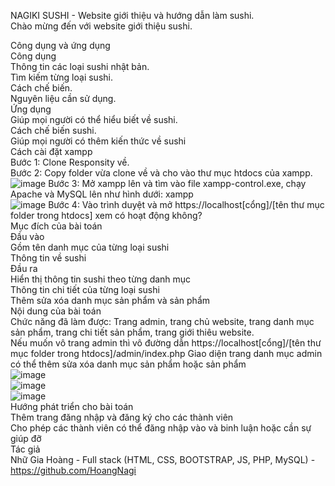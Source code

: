 NAGIKI SUSHI - Website giới thiệu và hướng dẫn làm sushi.<br>
Chào mừng đến với website giới thiệu sushi.

Công dụng và ứng dụng<br>
Công dụng<br>
Thông tin các loại sushi nhật bản.<br>
Tìm kiếm từng loại sushi.<br>
Cách chế biến.<br>
Nguyên liệu cần sử dụng.<br>
Ứng dụng<br>
Giúp mọi người có thể hiểu biết về sushi.<br>
Cách chế biến sushi.<br>
Giúp mọi người có thêm kiến thức về sushi<br>
Cách cài đặt xampp<br>
Bước 1: Clone Responsity về.<br>
Bước 2: Copy folder vừa clone về và cho vào thư mục htdocs của xampp.<br>
![image](https://user-images.githubusercontent.com/36804847/71858718-d2954800-311e-11ea-8467-8f4a7cd9bd45.png)
Bước 3: Mở xampp lên và tìm vào file xampp-control.exe, chạy Apache và MySQL lên như hình dưới: xampp<br>
![image](https://user-images.githubusercontent.com/36804847/71858271-30289500-311d-11ea-9248-7d527d8e90d7.png)
Bước 4: Vào trình duyệt và mở https://localhost[cổng]/[tên thư mục folder trong htdocs] xem có hoạt động không?<br>
Mục đích của bài toán<br>
Đầu vào<br>
Gồm tên danh mục của từng loại sushi<br>
Thông tin về sushi<br>
Đầu ra<br>
Hiển thị thông tin sushi theo từng danh mục<br>
Thông tin chi tiết của từng loại sushi<br>
Thêm sửa xóa danh mục sản phẩm và sản phẩm<br>
Nội dung của bài toán<br>
Chức năng đã làm được: Trang admin, trang chủ website, trang danh mục sản phẩm, trang chi tiết sản phẩm, trang giới thiêu website.<br>
Nếu muốn vô trang admin thì vô đường dẫn https://localhost[cổng]/[tên thư mục folder trong htdocs]/admin/index.php Giao diện trang danh mục admin có thể thêm sửa xóa danh mục sản phẩm hoặc sản phẩm<br>
![image](https://user-images.githubusercontent.com/36804847/71859820-ea6ecb00-3122-11ea-940a-698eb6796cf6.png)<br>
![image](https://user-images.githubusercontent.com/36804847/71859857-08d4c680-3123-11ea-9969-8b5e7c15c12f.png)<br>
![image](https://user-images.githubusercontent.com/36804847/71859902-2e61d000-3123-11ea-998e-04c92bb6767a.png)<br>
Hướng phát triển cho bài toán<br>
Thêm trang đăng nhập và đăng ký cho các thành viên<br>
Cho phép các thành viên có thể đăng nhập vào và binh luận hoặc cần sự giúp đỡ <br>
Tác giả<br>
Nhữ Gia Hoàng - Full stack (HTML, CSS, BOOTSTRAP, JS, PHP, MySQL) - https://github.com/HoangNagi
